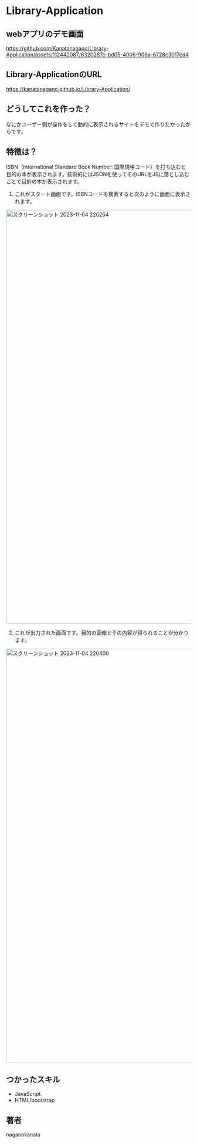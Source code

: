# Library-Application


## webアプリのデモ画面
https://github.com/Kanatanagano/Library-Application/assets/112442087/6320287c-bd05-4006-906a-6728c3017cd4

## Library-ApplicationのURL
https://kanatanagano.github.io/Library-Application/

## どうしてこれを作った？
なにかユーザー側が操作をして動的に表示されるサイトをデモで作りたかったからです。

## 特徴は？
ISBN（International Standard Book Number: 国際規格コード）を打ち込むと目的の本が表示されます。技術的にはJSONを使ってそのURLをJSに落とし込むことで目的の本が表示されます。

1. これがスタート画面です。ISBNコードを検索すると次のように画面に表示されます。

<img width="1128" alt="スクリーンショット 2023-11-04 220254" src="https://github.com/Kanatanagano/Library-Application/assets/112442087/2918b56c-aa38-4a6e-bffb-5a1e10e4df51">

2. これが出力された画面です。目的の画像とその内容が得られることが分かります。

<img width="1128" alt="スクリーンショット 2023-11-04 220400" src="https://github.com/Kanatanagano/Library-Application/assets/112442087/d4ba9e9b-e3e6-443d-8143-af744072a87c">

## つかったスキル
* JavaScript
* HTML/bootstrap

## 著者 
naganokanata
